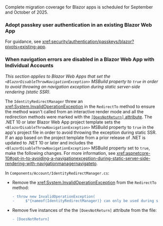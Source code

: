 Complete migration coverage for Blazor apps is scheduled for September and October of 2025.

### Adopt passkey user authentication in an existing Blazor Web App

For guidance, see <xref:security/authentication/passkeys/blazor?pivots=existing-app>.

### When navigation errors are disabled in a Blazor Web App with Individual Accounts

*This section applies to Blazor Web Apps that set the `<BlazorDisableThrowNavigationException>` MSBuild property to `true` in order to avoid throwing an navigation exception during static server-side rendering (static SSR).*

The `IdentityRedirectManager` threw an <xref:System.InvalidOperationException> in the `RedirectTo` method to ensure the method wasn't called from an interactive render mode and all the redirection methods were marked with the [`[DoesNotReturn]` attribute](xref:System.Diagnostics.CodeAnalysis.DoesNotReturnAttribute). The .NET 10 or later Blazor Web App project template sets the `<BlazorDisableThrowNavigationException>` MSBuild property to `true` in the app's project file in order to avoid throwing the exception during static SSR. If an app based on the project template from a prior release of .NET is updated to .NET 10 or later and includes the `<BlazorDisableThrowNavigationException>` MSBuild property set to `true`, make the following changes. For more information, see <xref:aspnetcore-10#opt-in-to-avoiding-a-navigationexception-during-static-server-side-rendering-with-navigationmanagernavigateto>.

In `Components/Account/IdentityRedirectManager.cs`:

* Remove the <xref:System.InvalidOperationException> from the `RedirectTo` method:

  ```diff
  - throw new InvalidOperationException(
  -     $"{nameof(IdentityRedirectManager)} can only be used during static rendering.");
  ```

* Remove five instances of the the `[DoesNotReturn]` attribute from the file:

  ```diff
  - [DoesNotReturn]
  ```
